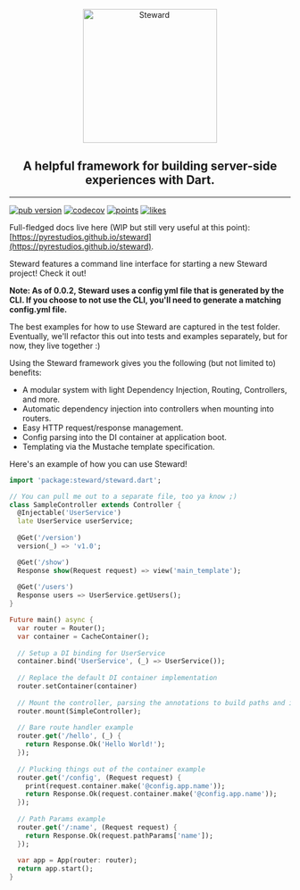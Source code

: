 <p align="center">
  <img width="240px" style="margin: 0 auto; display: block;" src="https://user-images.githubusercontent.com/1455979/146241297-3b1dc419-e312-4e61-81e0-37d6dde00e21.png" alt="Steward"/>
  
  <h2 align="center">A helpful framework for building server-side experiences with Dart.</h2>

</p>

-----------

[![pub version](https://img.shields.io/pub/v/steward)](https://img.shields.io/pub/v/steward)
[![codecov](https://codecov.io/gh/PyreStudios/steward/branch/main/graph/badge.svg?token=CAK5MR60ZI)](https://codecov.io/gh/PyreStudios/steward)
[![points](https://img.shields.io/pub/points/steward)](https://img.shields.io/pub/points/steward)
[![likes](https://img.shields.io/pub/points/steward)](https://img.shields.io/pub/points/steward)


Full-fledged docs live here (WIP but still very useful at this point): [https://pyrestudios.github.io/steward](https://pyrestudios.github.io/steward).


Steward features a command line interface for starting a new Steward project! Check it out!

**Note: As of 0.0.2, Steward uses a config yml file that is generated by the CLI. If you choose to not use the CLI, you'll need to generate a matching config.yml file.**

The best examples for how to use Steward are captured in the test folder. Eventually, we'll refactor this out into tests and examples separately, but for now, they live together :)

Using the Steward framework gives you the following (but not limited to) benefits:
- A modular system with light Dependency Injection, Routing, Controllers, and more.
- Automatic dependency injection into controllers when mounting into routers.
- Easy HTTP request/response management.
- Config parsing into the DI container at application boot.
- Templating via the Mustache template specification.

Here's an example of how you can use Steward!

```dart
import 'package:steward/steward.dart';

// You can pull me out to a separate file, too ya know ;)
class SampleController extends Controller {
  @Injectable('UserService')
  late UserService userService;
  
  @Get('/version')
  version(_) => 'v1.0';

  @Get('/show')
  Response show(Request request) => view('main_template');
  
  @Get('/users')
  Response users => UserService.getUsers();
}

Future main() async {
  var router = Router();
  var container = CacheContainer();
  
  // Setup a DI binding for UserService
  container.bind('UserService', (_) => UserService());
  
  // Replace the default DI container implementation
  router.setContainer(container)
  
  // Mount the controller, parsing the annotations to build paths and injecting injectables
  router.mount(SimpleController);
  
  // Bare route handler example
  router.get('/hello', (_) {
    return Response.Ok('Hello World!');
  });
  
  // Plucking things out of the container example
  router.get('/config', (Request request) {
    print(request.container.make('@config.app.name'));
    return Response.Ok(request.container.make('@config.app.name'));
  });
  
  // Path Params example
  router.get('/:name', (Request request) {
    return Response.Ok(request.pathParams['name']);
  });
  
  var app = App(router: router);
  return app.start();
}
```
